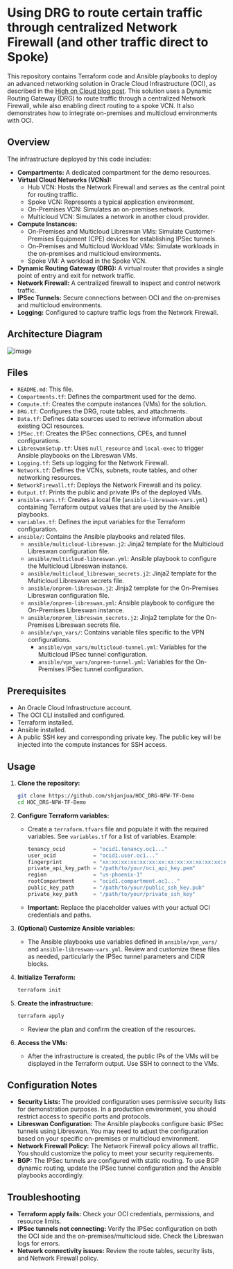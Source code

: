 # Using DRG to route certain traffic through centralized Network Firewall (and other traffic direct to Spoke)

This repository contains Terraform code and Ansible playbooks to deploy an advanced networking solution in Oracle Cloud Infrastructure (OCI), as described in the [High on Cloud blog post](https://highoncloud.co.uk/advanced-networking-drg/). This solution uses a Dynamic Routing Gateway (DRG) to route traffic through a centralized Network Firewall, while also enabling direct routing to a spoke VCN. It also demonstrates how to integrate on-premises and multicloud environments with OCI.

## Overview

The infrastructure deployed by this code includes:

*   **Compartments:**  A dedicated compartment for the demo resources.
*   **Virtual Cloud Networks (VCNs):**
    *   Hub VCN:  Hosts the Network Firewall and serves as the central point for routing traffic.
    *   Spoke VCN:  Represents a typical application environment.
    *   On-Premises VCN: Simulates an on-premises network.
    *   Multicloud VCN: Simulates a network in another cloud provider.
*   **Compute Instances:**
    *   On-Premises and Multicloud Libreswan VMs:  Simulate Customer-Premises Equipment (CPE) devices for establishing IPSec tunnels.
    *   On-Premises and Multicloud Workload VMs: Simulate workloads in the on-premises and multicloud environments.
    *   Spoke VM: A workload in the Spoke VCN.
*   **Dynamic Routing Gateway (DRG):**  A virtual router that provides a single point of entry and exit for network traffic.
*   **Network Firewall:**  A centralized firewall to inspect and control network traffic.
*   **IPSec Tunnels:**  Secure connections between OCI and the on-premises and multicloud environments.
*   **Logging:** Configured to capture traffic logs from the Network Firewall.

## Architecture Diagram

![image](https://github.com/user-attachments/assets/3306d62a-3ae8-4f70-b2c3-bfdab9f3ca3f)


## Files

*   `README.md`: This file.
*   `Compartments.tf`:  Defines the compartment used for the demo.
*   `Compute.tf`:  Creates the compute instances (VMs) for the solution.
*   `DRG.tf`: Configures the DRG, route tables, and attachments.
*   `Data.tf`:  Defines data sources used to retrieve information about existing OCI resources.
*   `IPSec.tf`:  Creates the IPSec connections, CPEs, and tunnel configurations.
*   `LibreswanSetup.tf`:  Uses `null_resource` and `local-exec` to trigger Ansible playbooks on the Libreswan VMs.
*   `Logging.tf`:  Sets up logging for the Network Firewall.
*   `Network.tf`:  Defines the VCNs, subnets, route tables, and other networking resources.
*   `NetworkFirewall.tf`: Deploys the Network Firewall and its policy.
*   `Output.tf`:  Prints the public and private IPs of the deployed VMs.
*   `ansible-vars.tf`: Creates a local file (`ansible-libreswan-vars.yml`) containing Terraform output values that are used by the Ansible playbooks.
*   `variables.tf`: Defines the input variables for the Terraform configuration.
*   `ansible/`: Contains the Ansible playbooks and related files.
    *   `ansible/multicloud-libreswan.j2`: Jinja2 template for the Multicloud Libreswan configuration file.
    *   `ansible/multicloud-libreswan.yml`: Ansible playbook to configure the Multicloud Libreswan instance.
    *   `ansible/multicloud_libreswan_secrets.j2`: Jinja2 template for the Multicloud Libreswan secrets file.
    *   `ansible/onprem-libreswan.j2`: Jinja2 template for the On-Premises Libreswan configuration file.
    *   `ansible/onprem-libreswan.yml`: Ansible playbook to configure the On-Premises Libreswan instance.
    *   `ansible/onprem_libreswan_secrets.j2`: Jinja2 template for the On-Premises Libreswan secrets file.
    *   `ansible/vpn_vars/`: Contains variable files specific to the VPN configurations.
        *   `ansible/vpn_vars/multicloud-tunnel.yml`: Variables for the Multicloud IPSec tunnel configuration.
        *   `ansible/vpn_vars/onprem-tunnel.yml`: Variables for the On-Premises IPSec tunnel configuration.

## Prerequisites

*   An Oracle Cloud Infrastructure account.
*   The OCI CLI installed and configured.
*   Terraform installed.
*   Ansible installed.
*   A public SSH key and corresponding private key.  The public key will be injected into the compute instances for SSH access.

## Usage

1.  **Clone the repository:**

    ```bash
    git clone https://github.com/shjanjua/HOC_DRG-NFW-TF-Demo
    cd HOC_DRG-NFW-TF-Demo
    ```

2.  **Configure Terraform variables:**

    *   Create a `terraform.tfvars` file and populate it with the required variables.  See `variables.tf` for a list of variables.  Example:

        ```terraform
        tenancy_ocid         = "ocid1.tenancy.oc1..."
        user_ocid            = "ocid1.user.oc1..."
        fingerprint          = "xx:xx:xx:xx:xx:xx:xx:xx:xx:xx:xx:xx:xx:xx:xx:xx"
        private_api_key_path = "/path/to/your/oci_api_key.pem"
        region               = "us-phoenix-1"
        rootCompartment      = "ocid1.compartment.oc1..."
        public_key_path      = "/path/to/your/public_ssh_key.pub"
        private_key_path     = "/path/to/your/private_ssh_key"
        ```

    *   **Important:**  Replace the placeholder values with your actual OCI credentials and paths.

3.  **(Optional) Customize Ansible variables:**

    *   The Ansible playbooks use variables defined in `ansible/vpn_vars/` and `ansible-libreswan-vars.yml`. Review and customize these files as needed, particularly the IPSec tunnel parameters and CIDR blocks.

4.  **Initialize Terraform:**

    ```bash
    terraform init
    ```

5.  **Create the infrastructure:**

    ```bash
    terraform apply
    ```

    *   Review the plan and confirm the creation of the resources.

6.  **Access the VMs:**

    *   After the infrastructure is created, the public IPs of the VMs will be displayed in the Terraform output.  Use SSH to connect to the VMs.

## Configuration Notes

*   **Security Lists:** The provided configuration uses permissive security lists for demonstration purposes.  In a production environment, you should restrict access to specific ports and protocols.
*   **Libreswan Configuration:** The Ansible playbooks configure basic IPSec tunnels using Libreswan.  You may need to adjust the configuration based on your specific on-premises or multicloud environment.
*   **Network Firewall Policy:** The Network Firewall policy allows all traffic.  You should customize the policy to meet your security requirements.
*   **BGP:** The IPSec tunnels are configured with static routing. To use BGP dynamic routing, update the IPSec tunnel configuration and the Ansible playbooks accordingly.

## Troubleshooting

*   **Terraform apply fails:** Check your OCI credentials, permissions, and resource limits.
*   **IPSec tunnels not connecting:**  Verify the IPSec configuration on both the OCI side and the on-premises/multicloud side.  Check the Libreswan logs for errors.
*   **Network connectivity issues:**  Review the route tables, security lists, and Network Firewall policy.
